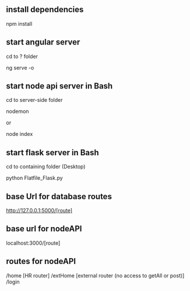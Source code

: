 ## install dependencies
npm install

## start angular server
cd to ? folder

ng serve -o

## start node api server in Bash
cd to server-side folder

nodemon

or

node index

## start flask server in Bash

cd to containing folder (Desktop)

python Flatfile_Flask.py

## base Url for database routes

http://127.0.0.1:5000/[route]

## base url for nodeAPI

localhost:3000/[route]

## routes for nodeAPI

/home [HR router]
/extHome [external router (no access to getAll or post)]
/login 